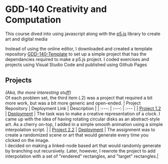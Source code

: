 # GDD-140 Creativity and Computation
This course dived into using javascript along with the [p5.js](https://p5js.org/) library to create art and digital media

Instead of using the online editor, I downloaded and created a template repository [GDD-140-Template](https://github.com/LittleTealeaf/GDD-140-Template) to set up a simple project that has the dependancies required to make a p5.js project. I coded exercises and projects using Visual Studio Code and published using Github Pages

## Projects
*(Aka, the more interesting stuff)*  
Of each problem set, the third item (.2) was a project that required a bit more work, but was a bit more generic and open-ended.
| Project Repository | Deployment Link | Description |
| :---: | :---: | :--- |
| [Project 1.2](https://github.com/LittleTealeaf/GDD-140-Project-1.2) | [Deployment](https://littletealeaf.github.io/GDD-140-Project-1.2/) | The task was to make a creative representation of a clock. I came up with the idea of having rotating circular disks as an abstract-style art. As a cherry on-top, I added in a simple smooth animation using a simple interpolation script. |
| [Project 2.2](https://github.com/LittleTealeaf/GDD-140-Project-2.2) | [Deployment](https://littletealeaf.github.io/GDD-140-Project-2.2/) | The assignment was to create a randomized scene or art that would generate every time you clicked on the image.<br>I decided on making a linked-node based art that would randomly generate by branching out recursively. Later, however, I rewrote the project to add interpolation with a set of "rendered" rectangles, and "target" rectangles.|

